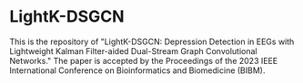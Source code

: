 # LightK-DSGCN

This is the repository of "LightK-DSGCN: Depression Detection in EEGs with Lightweight Kalman Filter-aided Dual-Stream Graph Convolutional Networks." The paper is accepted by the Proceedings of the 2023 IEEE International Conference on Bioinformatics and Biomedicine (BIBM).
